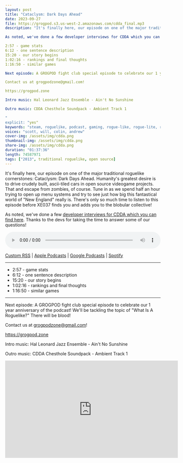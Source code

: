 ```yaml
---
layout: post
title: "Cataclysm: Dark Days Ahead"
date: 2023-09-27
file: https://grogpod.s3.us-west-2.amazonaws.com/cdda_final.mp3
description: "It's finally here, our episode on one of the major traditional roguelike cornerstones: Cataclysm: Dark Days Ahead. Humanity's greatest desire is to drive crudely built, ascii-tiled cars in open source videogame projects. That and escape from zombies, of course. Tune in as we spend half an hour trying to open up menu systems and try to see just how big this fantastical world of "New England" really is. There's only so much time to listen to this episode before XE037 finds you and adds you to the blobular collective!

As noted, we've done a few developer interviews for CDDA which you can find here: 'https://github.com/ScottBurger/going_rogue_podcast/blob/master/docs/Cdda.md' Thanks to the devs for taking the time to answer some of our questions!

2:57 - game stats
6:12 - one sentence description
15:20 - our story begins
1:02:16 - rankings and final thoughts
1:16:50 - similar games

Next episode: A GROGPOD fight club special episode to celebrate our 1 year anniversary of the podcast! We'll be tackling the topic of "What Is A Roguelike?" There will be blood!

Contact us at grogpodzone@gmail.com!

https://grogpod.zone

Intro music: Hal Leonard Jazz Ensemble - Ain't No Sunshine

Outro music: CDDA Chesthole Soundpack - Ambient Track 1

"
explicit: "yes" 
keywords: "steam, roguelike, podcast, gaming, rogue-like, rogue-lite, roguelite"
voices: "scott, will, colin, andrew"
cover-img: /assets/img/cdda.png
thumbnail-img: /assets/img/cdda.png
share-img: /assets/img/cdda.png
duration: "01:37:36"
length: 74587971 
tags: ["2013", traditional roguelike, open source]
---
```


It's finally here, our episode on one of the major traditional roguelike cornerstones: Cataclysm: Dark Days Ahead. Humanity's greatest desire is to drive crudely built, ascii-tiled cars in open source videogame projects. That and escape from zombies, of course. Tune in as we spend half an hour trying to open up menu systems and try to see just how big this fantastical world of "New England" really is. There's only so much time to listen to this episode before XE037 finds you and adds you to the blobular collective!

As noted, we've done a few [developer interviews for CDDA which you can find here](https://github.com/ScottBurger/going_rogue_podcast/blob/master/docs/Cdda.md). Thanks to the devs for taking the time to answer some of our questions!

<div class="container">
  <audio controls style="width: 100%;">
    <source src="https://grogpod.s3.us-west-2.amazonaws.com/cdda_final.mp3" type="audio/mpeg">
  </audio>
</div>

[Custom RSS](https://grogpod.zone/feed.xml) | [Apple Podcasts](https://podcasts.apple.com/us/podcast/grogpod/id1650474911) | [Google Podcasts](https://podcasts.google.com/feed/aHR0cHM6Ly9ncm9ncG9kLnpvbmUvZmVlZC54bWw) | [Spotify](https://open.spotify.com/show/655SEhPUWIC77oO3hILe0b)

---

* 2:57 - game stats
* 6:12 - one sentence description
* 15:20 - our story begins
* 1:02:16 - rankings and final thoughts
* 1:16:50 - similar games

---

Next episode: A GROGPOD fight club special episode to celebrate our 1 year anniversary of the podcast! We'll be tackling the topic of "What Is A Roguelike?" There will be blood!

Contact us at grogpodzone@gmail.com!

https://grogpod.zone

Intro music: Hal Leonard Jazz Ensemble - Ain't No Sunshine

Outro music: CDDA Chesthole Soundpack - Ambient Track 1

<div class="embed-responsive embed-responsive-16by9">
<iframe width="560" height="315" src="https://www.youtube.com/embed/xxxxxxxxxx" title="YouTube video player" frameborder="0" allow="accelerometer; autoplay; clipboard-write; encrypted-media; gyroscope; picture-in-picture" allowfullscreen></iframe>
</div>
